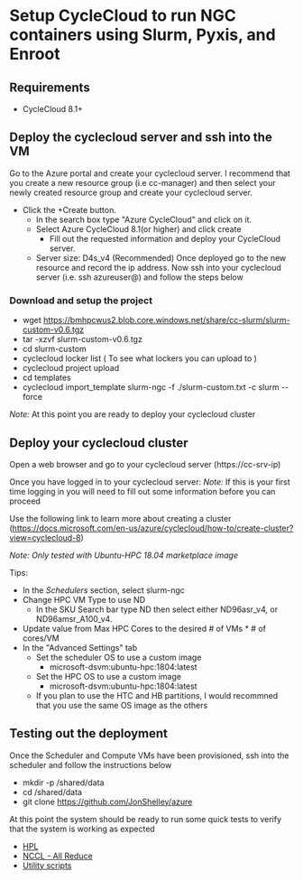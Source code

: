 # Setup CycleCloud to run NGC containers using Slurm, Pyxis, and Enroot

## Requirements
* CycleCloud 8.1+

## Deploy the cyclecloud server and ssh into the VM
Go to the Azure portal and create your cyclecloud server. I recommend that you create a new resource group (i.e cc-manager) and then select your newly created resource group and create your cyclecloud server.
- Click the +Create button.
  - In the search box type "Azure CycleCloud" and click on it.
  - Select Azure CycleCloud 8.1(or higher) and click create
    - Fill out the requested information and deploy your CycleCloud server.
  - Server size: D4s_v4 (Recommended)
Once deployed go to the new resource and record the ip address. Now ssh into your cyclecloud server (i.e. ssh azureuser@<cc-srv-ip>) and follow the steps below

### Download and setup the project
- wget https://bmhpcwus2.blob.core.windows.net/share/cc-slurm/slurm-custom-v0.6.tgz
- tar -xzvf slurm-custom-v0.6.tgz
- cd slurm-custom
- cyclecloud locker list ( To see what lockers you can upload to )
- cyclecloud project upload <your-cyclecloud-locker>
- cd templates
- cyclecloud import_template slurm-ngc -f ./slurm-custom.txt -c slurm --force
 

_Note:_ At this point you are ready to deploy your cyclecloud cluster

## Deploy your cyclecloud cluster
Open a web browser and go to your cyclecloud server (https://cc-srv-ip)

Once you have logged in to your cyclecloud server:
_Note:_ If this is your first time logging in you will need to fill out some information before you can proceed

Use the following link to learn more about creating a cluster (https://docs.microsoft.com/en-us/azure/cyclecloud/how-to/create-cluster?view=cyclecloud-8)

_Note: Only tested with Ubuntu-HPC 18.04 marketplace image_
 
 Tips: 
 - In the _Schedulers_ section, select slurm-ngc
 - Change HPC VM Type to use ND
   - In the SKU Search bar type ND then select either ND96asr\_v4, or ND96amsr_A100_v4.
  - Update value from Max HPC Cores to the desired # of VMs * # of cores/VM
 - In the "Advanced Settings" tab
   - Set the scheduler OS to use a custom image
     - microsoft-dsvm:ubuntu-hpc:1804:latest
   - Set the HPC OS to use a custom image
     - microsoft-dsvm:ubuntu-hpc:1804:latest
   - If you plan to use the HTC and HB partitions, I would recommned that you use the same OS image as the others
 

 ## Testing out the deployment
 Once the Scheduler and Compute VMs have been provisioned, ssh into the scheduler and follow the instructions below
 - mkdir -p /shared/data
 - cd /shared/data
 - git clone https://github.com/JonShelley/azure
 
At this point the system should be ready to run some quick tests to verify that the system is working as expected
 - [HPL](https://github.com/JonShelley/azure/tree/master/benchmarking/NDv4/cc-slurm-ngc/hpl)
 - [NCCL - All Reduce](https://github.com/JonShelley/azure/tree/master/benchmarking/NDv4/cc-slurm-ngc/nccl)
 - [Utility scripts](https://github.com/JonShelley/azure/tree/master/benchmarking/NDv4/cc-slurm-ngc/util_scripts)


